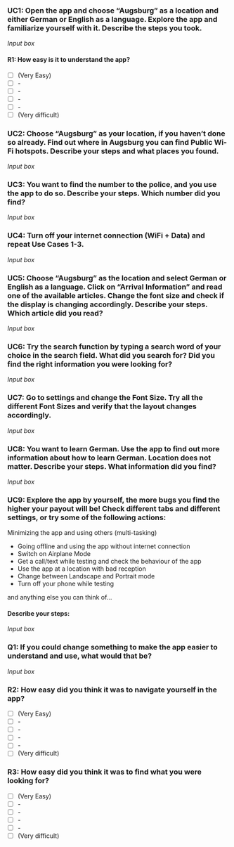 

###  UC1: Open the app and choose “Augsburg” as a location and either German or English as a language. Explore the app and familiarize yourself with it. Describe the steps you took. 

*Input box*

####  R1: How easy is it to understand the app?

* [ ] (Very Easy)
* [ ] \-
* [ ] \-
* [ ] \-
* [ ] \-
* [ ] (Very difficult)

### UC2: Choose “Augsburg” as your location, if you haven’t done so already. Find out where in Augsburg you can find Public Wi-Fi hotspots. Describe your steps and what places you found. 

*Input box*

###  UC3: You want to find the number to the police, and you use the app to do so. Describe your steps. Which number did you find? 

*Input box*

###  UC4: Turn off your internet connection (WiFi + Data) and repeat Use Cases 1-3. 

*Input box*

### UC5: Choose “Augsburg” as the location and select German or English as a language. Click on “Arrival Information” and read one of the available articles. Change the font size and check if the display is changing accordingly. Describe your steps. Which article did you read? 

*Input box*

###  UC6: Try the search function by typing a search word of your choice in the search field. What did you search for? Did you find the right information you were looking for? 

*Input box*

### UC7: Go to settings and change the Font Size. Try all the different Font Sizes and verify that the layout changes accordingly. 

*Input box*

### UC8: You want to learn German. Use the app to find out more information about how to learn German. Location does not matter. Describe your steps. What information did you find? 

*Input box*

###  UC9: Explore the app by yourself, the more bugs you find the higher your payout will be! Check different tabs and different settings, or try some of the following actions: 

Minimizing the app and using others (multi-tasking)

* Going offline and using the app without internet connection
* Switch on Airplane Mode
* Get a call/text while testing and check the behaviour of the app
* Use the app at a location with bad reception
* Change between Landscape and Portrait mode
* Turn off your phone while testing

and anything else you can think of...

#### Describe your steps: 

*Input box*

### Q1: If you could change something to make the app easier to understand and use, what would that be?

*Input box*

### R2: How easy did you think it was to navigate yourself in the app? 

* [ ] (Very Easy)
* [ ] \-
* [ ] \-
* [ ] \-
* [ ] \-
* [ ] (Very difficult)

### R3: How easy did you think it was to find what you were looking for? 

* [ ] (Very Easy)
* [ ] \-
* [ ] \-
* [ ] \-
* [ ] \-
* [ ] (Very difficult)
